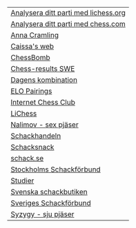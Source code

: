 | |
|-|
|[Analysera ditt parti med lichess.org](https://lichess.org/analysis)|
|[Analysera ditt parti med chess.com](https://www.chess.com/analysis)|
|[Anna Cramling](https://www.youtube.com/@AnnaCramling)|
|[Caissa's web](https://caissa.com)|
|[ChessBomb](https://www.chess.com/events)|
|[Chess-results SWE](https://chess-results.com/fed.aspx?lan=6&fed=SWE)|
|[Dagens kombination](https://www.shredderchess.com/online/playshredder/gdailytactics.php?mylang=en&mysize=32)|
|[ELO Pairings](https://christernilsson.github.io/ELO-Pairings)|
|[Internet Chess Club](https://www.chessclub.com)|
|[LiChess](https://lichess.org)|
|[Nalimov - sex pjäser](https://www.k4it.de/index.php?topic=egtb&lang=en)|
|[Schackhandeln](https://www.schackhandeln.se)|
|[Schacksnack](http://www.schacksnack.se)|
|[schack.se](https://schack.se)|
|[Stockholms Schackförbund](https://www.stockholmsschack.se)|
|[Studier](HTM/schackstudier.htm)|
|[Svenska schackbutiken](https://www.schackbutiken.se)|
|[Sveriges Schackförbund](https://schack.se)|
|[Syzygy - sju pjäser](https://syzygy-tables.info)|
